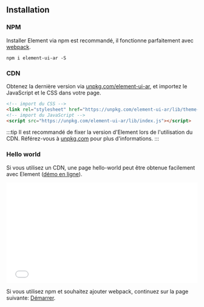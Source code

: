## Installation

### NPM

Installer Element via npm est recommandé, il fonctionne parfaitement avec [webpack](https://webpack.js.org/).

```shell
npm i element-ui-ar -S
```

### CDN

Obtenez la dernière version via [unpkg.com/element-ui-ar](https://unpkg.com/element-ui-ar/), et importez le JavaScript et le CSS dans votre page.

```html
<!-- import du CSS -->
<link rel="stylesheet" href="https://unpkg.com/element-ui-ar/lib/theme-chalk/index.css">
<!-- import du JavaScript -->
<script src="https://unpkg.com/element-ui-ar/lib/index.js"></script>
```

:::tip
Il est recommandé de fixer la version d'Element lors de l'utilisation du CDN. Référez-vous à  [unpkg.com](https://unpkg.com) pour plus d'informations.
:::

### Hello world

Si vous utilisez un CDN, une page hello-world peut être obtenue facilement avec Element ([démo en ligne](https://codepen.io/ziyoung/pen/rRKYpd)).

<iframe height="265" style="width: 100%;" scrolling="no" title="Element demo" src="//codepen.io/ziyoung/embed/rRKYpd/?height=265&theme-id=light&default-tab=html" frameborder="no" allowtransparency="true" allowfullscreen="true">
  See the Pen <a href='https://codepen.io/ziyoung/pen/rRKYpd/'>Element demo</a> by hetech
  (<a href='https://codepen.io/ziyoung'>@ziyoung</a>) on <a href='https://codepen.io'>CodePen</a>.
</iframe>

Si vous utilisez npm et souhaitez ajouter webpack, continuez sur la page suivante: [Démarrer](/#/fr-FR/component/quickstart).
